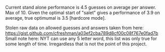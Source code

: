 
Current stand alone performance is 4.5 guesses on average per answer. Max of 10. 
Given the optimal start of "salet" gives a performance of 3.9 on average, true optimumal is 3.5 [hardcore mode].


Stolen raw data on allowed guesses and answers taken from here:
https://gist.github.com/cfreshman/a03ef2cba789d8cf00c08f767e0fad7b
Small note here: NYT can use any 5 letter word, this list was only true for some length of time. Irregardless that is not the point of this project.